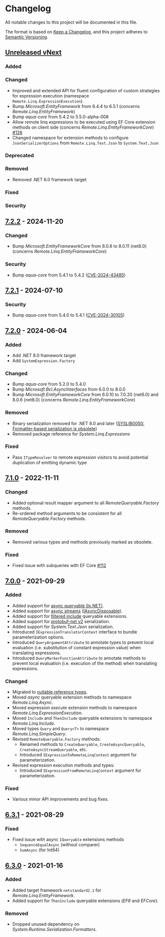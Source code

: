 # Changelog

All notable changes to this project will be documented in this file.

The format is based on [Keep a Changelog](https://keepachangelog.com/en/1.0.0/),
and this project adheres to [Semantic Versioning](https://semver.org/spec/v2.0.0.html).

## [Unreleased vNext][vnext-unreleased]

### Added

### Changed

- Improved and extended API for fluent configuration of custom strategies for expression execution
  (namespace `Remote.Linq.ExpressionExecution`).
- Bump _Microsoft.EntityFramework_ from 6.4.4 to 6.5.1 (concerns _Remote.Linq.EntityFramework_)
- Bump _aqua-core_ from 5.4.2 to 5.5.0-alpha-008
- Allow remote linq expressions to be executed using EF Core extension methods on client side (concerns _Remote.Linq.EntityFrameworkCore_) [#126][issue#126]
- Changed namespace for extension methods to configure `JsonSerializerOptions` from `Remote.Linq.Text.Json` to `System.Text.Json`

### Deprecated

### Removed

- Removed .NET 6.0 framework target

### Fixed

### Security

## [7.2.2][7.2.2] - 2024-11-20

### Changed

- Bump _Microsoft.EntityFrameworkCore_ from 8.0.6 to 8.0.11 (net8.0) (concerns _Remote.Linq.EntityFrameworkCore_)

### Security

- Bump _aqua-core_ from 5.4.1 to 5.4.2 ([CVE-2024-43485][CVE-2024-43485])

## [7.2.1][7.2.1] - 2024-07-10

### Security

- Bump _aqua-core_ from 5.4.0 to 5.4.1 ([CVE-2024-30105][CVE-2024-30105])

## [7.2.0][7.2.0] - 2024-06-04

### Added

- Add .NET 8.0 framework target
- Add `SystemExpression.Factory`

### Changed

- Bump _aqua-core_ from 5.2.0 to 5.4.0
- Bump _Microsoft.Bcl.AsyncInterfaces_ from 6.0.0 to 8.0.0
- Bump _Microsoft.EntityFrameworkCore_ from 6.0.10 to 7.0.20 (net6.0) and 8.0.6 (net8.0) (concerns _Remote.Linq.EntityFrameworkCore_)

### Removed

- Binary serialization removed for .NET 8.0 and later ([SYSLIB0050: Formatter-based serialization is obsolete][syslib0050])
- Removed package reference for _System.Linq.Expressions_

### Fixed

- Pass `ITypeResolver` to remote expression visitors to avoid potential duplication of emitting dynamic type

## [7.1.0][7.1.0] - 2022-11-11

### Changed

- Added optional result mapper argument to all _RemoteQueryable.Factory_ methods.
- Re-ordered method arguments to be consistent for all _RemoteQueryable.Factory_ methods.

### Removed

- Removed various types and methods previously marked as obsolete.

### Fixed

- Fixed issue with subqueries with EF Core [#112][issue#112]

## [7.0.0][7.0.0] - 2021-09-29

### Added

- Added support for [async queryable (Ix.NET)][async-queryable].
- Added support for [async streams][async-streams] ([IAsyncDisposable][iasyncdisposable]).
- Added support for [filtered include][ef-filtered-include] queryable extensions.
- Added support for [protobuf-net v2][protobuf-net-v2] serialization.
- Added support for _System.Text.Json_ serialization.
- Introduced `IExpressionTranslatorContext` interface to bundle parameterization options.
- Introduced `QueryArgumentAttribute` to annotate types to prevent local evaluation (i.e. substitution of constant expression value) when translating expressions.
- Introduced `QueryMarkerFunctionAttribute` to annotate methods to prevent local evaluation (i.e. execution of the method) when translating expressions.

### Changed

- Migrated to [nullable reference types][nullable-references].
- Moved _async_ queryable extension methods to namespace _Remote.Linq.Async_.
- Moved expression _execute_ extension methods to namespace _Remote.Linq.ExpressionExecution_.
- Moved `Include` and `ThenInclude` queryable extensions to namespace _Remote.Linq.Include_.
- Moved types `Query` and `Query<T>` to namespace _Remote.Linq.SimpleQuery_.
- Revised `RemoteQueryable.Factory` methods:
  - Renamed methods to `CreateQueryable`, `CreateAsyncQueryable`, `CreateAsyncStreamQueryable`, etc.
  - Introduced `IExpressionToRemoteLinqContext` argument for parameterization.
- Revised expression execution methods and types:
  - Introduced `IExpressionFromRemoteLinqContext` argument for parameterization.

### Fixed

- Various minor API improvements and bug fixes.

## [6.3.1][6.3.1] - 2021-08-29

### Fixed

- Fixed issue with async `IQueryable` extensions methods
  - `SequenceEqualAsync` (without comparer)
  - `SumAsync` (for Int64)

## [6.3.0][6.3.0] - 2021-01-16

### Added

- Added target framework `netstandard2.1` for _Remote.Linq.EntityFramework_.
- Added support for `ThenInclude` queryable extensions (_EF6_ and _EFCore_).

### Removed

- Dropped unused dependency on _System.Runtime.Serialization.Formatters_.

[vnext-unreleased]: https://github.com/6bee/Remote.Linq/compare/v7.2.2...main
[7.2.2]: https://github.com/6bee/Remote.Linq/compare/v7.2.1...v7.2.2
[7.2.1]: https://github.com/6bee/Remote.Linq/compare/v7.2.0...v7.2.1
[7.2.0]: https://github.com/6bee/Remote.Linq/compare/7.1.0...v7.2.0
[7.1.0]: https://github.com/6bee/Remote.Linq/compare/7.0.0...7.1.0
[7.0.0]: https://github.com/6bee/Remote.Linq/compare/6.3.1...7.0.0
[6.3.1]: https://github.com/6bee/Remote.Linq/compare/6.3.0...6.3.1
[6.3.0]: https://github.com/6bee/Remote.Linq/compare/6.2.3...6.3.0

[issue#112]: https://github.com/6bee/Remote.Linq/issues/112
[issue#126]: https://github.com/6bee/Remote.Linq/issues/126

[async-queryable]: https://www.nuget.org/packages/System.Linq.Async.Queryable/
[async-streams]: https://docs.microsoft.com/en-us/dotnet/csharp/whats-new/tutorials/generate-consume-asynchronous-stream
[ef-filtered-include]: https://docs.microsoft.com/en-us/ef/core/querying/related-data/eager#filtered-include
[iasyncdisposable]: https://docs.microsoft.com/en-us/dotnet/api/system.iasyncdisposable
[nullable-references]: https://docs.microsoft.com/en-us/dotnet/csharp/nullable-references
[protobuf-net-v2]: https://www.nuget.org/packages/protobuf-net/2.4.6
[syslib0050]: https://learn.microsoft.com/en-us/dotnet/fundamentals/syslib-diagnostics/syslib0050
[CVE-2024-30105]: https://github.com/advisories/GHSA-hh2w-p6rv-4g7w
[CVE-2024-43485]: https://github.com/advisories/GHSA-8g4q-xg66-9fp4
